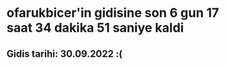 # ofarukbicer'in gidisine son 6 gun 17 saat 34 dakika 51 saniye kaldi

## Gidis tarihi: 30.09.2022 :(